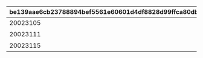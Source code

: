 |be139aae6cb23788894bef5561e60601d4df8828d99ffca80db0702e2c391d4f|a518c2c4d60e200cb95b021b3ccdea120e31623aa540f3eba2088b3cd9cb8e41|9c8784804c92ec9435cb552252e672f4aca847743d02ed738ee1104709c4af60|a17c3d23c061ebb2cf5450e143cf5a253c16194ad068544eb69b8f0d2c41ddf6|
| --- | --- | --- | --- |
|20023105|特別講座プレゼンレポート|1|0|
|20023111|メルクリウス財団活動日誌|2|0|
|20023115|ユニのメモ帳|3|2002301|